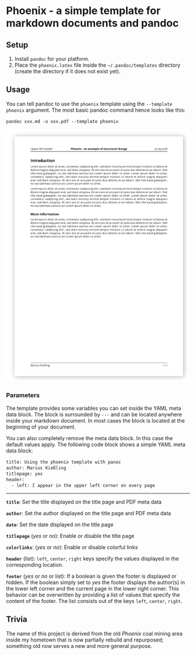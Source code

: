 # Phoenix - a simple template for markdown documents and pandoc

## Setup
1. Install `pandoc` for your platform.
2. Place the `phoenix.latex` file inside the `~/.pandoc/templates` directory
   (create the directory if it does not exist yet).

## Usage
You can tell pandoc to use the `phoenix` template using the `--template
phoenix` argument. The most basic pandoc command hence looks like this:

```
pandoc xxx.md -o xxx.pdf --template phoenix
```

![Example output](https://github.com/mariuskiessling/phoenix-template/blob/master/example.png)

### Parameters
The template provides some variables you can set inside the YAML meta data
block. The block is surrounded by `---` and can be located anywhere inside your
markdown document. In most cases the block is located at the beginning of your
document.

You can also completely remove the meta data block. In this case the default
values apply. The following code block shows a simple YAML meta data block:

```
title: Using the phoenix template with panoc
author: Marius Kießling
titlepage: yes
header:
  - left: I appear in the upper left corner on every page
```

---

**`title`**: Set the title displayed on the title page and PDF meta data

**`author`**: Set the author displayed on the title page and PDF meta data

**`date`**: Set the date displayed on the title page

**`titlepage`** (_yes_ or _no_): Enable or disable the title page

**`colorlinks`**: (_yes_ or _no_): Enable or disable colorful links

**`header`** (list): `left`, `center`, `right` keys specify the values
displayed in the corresponding location.

**`footer`** (_yes_ or _no_ or list): If a boolean is given the footer is
displayed or hidden. If the boolean simply set to _yes_ the footer displays the
author(s) in the lower left corner and the current page in the lower right
corner. This behavior can be overwritten by providing a list of values that
specify the content of the footer. The list consists out of the keys `left`,
`center`, `right`.

## Trivia
The name of this project is derived from the old _Phoenix_ coal mining area
inside my hometown that is now partially rebuild and repurposed; something old
now serves a new and more general purpose.
